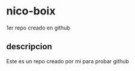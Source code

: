 # nico-boix
1er repo creado en github

## descripcion
Este es un repo creado por mi para probar github

